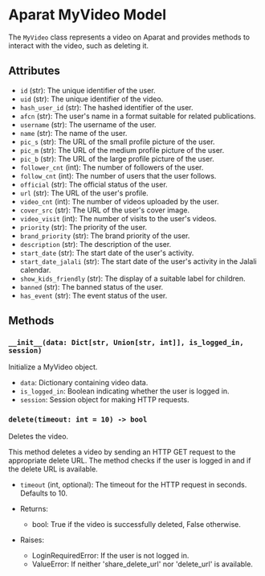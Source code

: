 # Aparat MyVideo Model

The `MyVideo` class represents a video on Aparat and provides methods to interact with the video, such as deleting it.

## Attributes

- `id` (str): The unique identifier of the user.
- `uid` (str): The unique identifier of the video.
- `hash_user_id` (str): The hashed identifier of the user.
- `afcn` (str): The user's name in a format suitable for related publications.
- `username` (str): The username of the user.
- `name` (str): The name of the user.
- `pic_s` (str): The URL of the small profile picture of the user.
- `pic_m` (str): The URL of the medium profile picture of the user.
- `pic_b` (str): The URL of the large profile picture of the user.
- `follower_cnt` (int): The number of followers of the user.
- `follow_cnt` (int): The number of users that the user follows.
- `official` (str): The official status of the user.
- `url` (str): The URL of the user's profile.
- `video_cnt` (int): The number of videos uploaded by the user.
- `cover_src` (str): The URL of the user's cover image.
- `video_visit` (int): The number of visits to the user's videos.
- `priority` (str): The priority of the user.
- `brand_priority` (str): The brand priority of the user.
- `description` (str): The description of the user.
- `start_date` (str): The start date of the user's activity.
- `start_date_jalali` (str): The start date of the user's activity in the Jalali calendar.
- `show_kids_friendly` (str): The display of a suitable label for children.
- `banned` (str): The banned status of the user.
- `has_event` (str): The event status of the user.

## Methods

### `__init__(data: Dict[str, Union[str, int]], is_logged_in, session)`

Initialize a MyVideo object.

- `data`: Dictionary containing video data.
- `is_logged_in`: Boolean indicating whether the user is logged in.
- `session`: Session object for making HTTP requests.

### `delete(timeout: int = 10) -> bool`

Deletes the video.

This method deletes a video by sending an HTTP GET request to the appropriate delete URL. The method checks if the user is logged in and if the delete URL is available.

- `timeout` (int, optional): The timeout for the HTTP request in seconds. Defaults to 10.

- Returns:
    - bool: True if the video is successfully deleted, False otherwise.

- Raises:
    - LoginRequiredError: If the user is not logged in.
    - ValueError: If neither 'share_delete_url' nor 'delete_url' is available.
